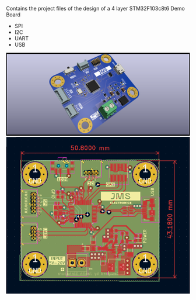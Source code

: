 Contains the project files of the design of a 4 layer STM32F103c8t6 Demo Board

+ SPI
+ I2C
+ UART
+ USB
  
![#D View](https://github.com/janithsinhapura/STM32_4Layer_Demo_Board/blob/main/STM32_4LAYERBlue.png)
![Dimensions](https://github.com/janithsinhapura/STM32_4Layer_Demo_Board/blob/main/Dimensions.png)
